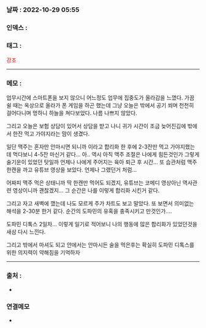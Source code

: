 ### 날짜 :  2022-10-29 05:55

### 인덱스 :

### 태그 :

<span style="color: red">강조</span>

----

### 메모 :

업무시간에 스마트폰을 보지 않으니 어느정도 업무에 집중도가 올라감을 느꼈다.
가끔 쉴 때는 옥상으로 올라가 폰 게임을 하곤 했는데
그냥 오늘은 밖에서 공기 쐬며 천천히 걸어다니며 멍하니 하늘을 쳐다보았다.
나름 나쁘지 않았다.

그리고 오늘은 보험 상담이 있어서 상담을 받고 나니
귀가 시간이 조금 늦어진김에
밖에서 한잔 먹고 가야지라는 맘이 생겼다.

일단 맥주는 혼자만 안마시면 되니까 이라고 합리화 한 후에 2-3잔만 먹고 가야지했는데
먹다보니 4-5잔 마신거 같다... 아.. 역시 아직 맥주 조절은 나에게 힘든것인가
그렇게 술기운이 있었던 탓일까 언제나 나에게 주어지는 육아 퇴근 후 시간...
또 습관처럼 맥주 한캔을 까고 유튜브 영상을 보았다. 언제나 그랬던거 처럼...

어짜피 맥주 먹은 상태니까 딱 한캔만 먹어도 되겠지, 
유튜브는 코메디 영상아닌 역사관련 영상이니까 괜찮겠지...
그 순간은 나를 이렇게 합리화 시킨거 같다.

그리고 자고 새벽에 깼는데 나도 모르게 주가 차트도 보고 말았다.
또 보면서 의미없는 해석을 2-30분 한거 같다.
순간의 도파민의 유혹을 충족시키고 만것인가....

도파민 디톡스 2일차... 이렇게 일기로 적어보니 
나의 행동에 많은 합리화가 있었던것을 새삼 다시 느낀다.

그리고 밖에서 마셔도 되고 안에서는 안마시든 
술을 먹은후는 확실히 도파민 디톡스를 위한 의지력이 약해짐을 기억하자



----
### 출처 :
-


### 연결메모
-








